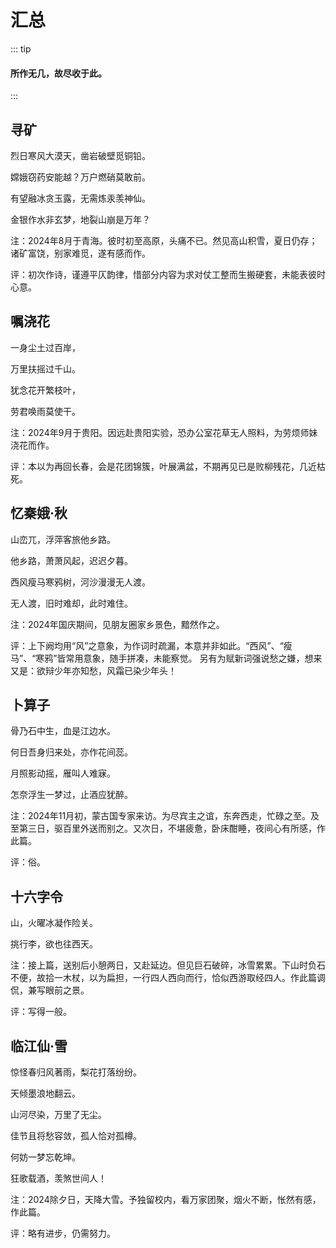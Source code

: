 # 汇总

::: tip
#### 所作无几，故尽收于此。
:::

## 寻矿
烈日寒风大漠天，凿岩破壁觅铜铅。

嫦娥窃药安能越？万户燃硝莫敢前。

有望融冰贪玉露，无需炼汞羡神仙。

金银作水非玄梦，地裂山崩是万年？

注：2024年8月于青海。彼时初至高原，头痛不已。然见高山积雪，夏日仍存；诸矿富饶，别家难觅，遂有感而作。

评：初次作诗，谨遵平仄韵律，惜部分内容为求对仗工整而生搬硬套，未能表彼时心意。

## 嘱浇花
一身尘土过百岸，

万里扶摇过千山。

犹念花开繁枝叶，

劳君唤雨莫使干。

注：2024年9月于贵阳。因远赴贵阳实验，恐办公室花草无人照料，为劳烦师妹浇花而作。

评：本以为再回长春，会是花团锦簇，叶展满盆，不期再见已是败柳残花，几近枯死。

## 忆秦娥·秋
山峦兀，浮萍客旅他乡路。

他乡路，萧萧风起，迟迟夕暮。

西风瘦马寒鸦树，河沙漫漫无人渡。

无人渡，旧时难却，此时难住。

注：2024年国庆期间，见朋友圈家乡景色，黯然作之。

评：上下阙均用“风”之意象，为作词时疏漏，本意并非如此。“西风”、“瘦马”、“寒鸦”皆常用意象，随手拼凑，未能察觉。
另有为赋新词强说愁之嫌，想来又是：欲辩少年亦知愁，风霜已染少年头！

## 卜算子
骨乃石中生，血是江边水。

何日吾身归来处，亦作花间蕊。

月照影动摇，雁叫人难寐。

怎奈浮生一梦过，止酒应犹醉。

注：2024年11月初，蒙古国专家来访。为尽宾主之谊，东奔西走，忙碌之至。及至第三日，驱百里外送而别之。又次日，不堪疲惫，卧床酣睡，夜间心有所感，作此篇。

评：俗。

## 十六字令
山，火曜冰凝作险关。

挑行李，欲也往西天。

注：接上篇，送别后小憩两日，又赴延边。但见巨石破碎，冰雪累累。下山时负石不便，故拾一木杖，以为扁担，一行四人西向而行，恰似西游取经四人。作此篇调侃，兼写眼前之景。

评：写得一般。

## 临江仙·雪
惊怪春归风著雨，梨花打落纷纷。

天倾墨浪地翻云。

山河尽染，万里了无尘。

佳节且将愁容敛，孤人恰对孤樽。

何妨一梦忘乾坤。

狂歌载酒，羡煞世间人！

注：2024除夕日，天降大雪。予独留校内，看万家团聚，烟火不断，怅然有感，作此篇。

评：略有进步，仍需努力。
